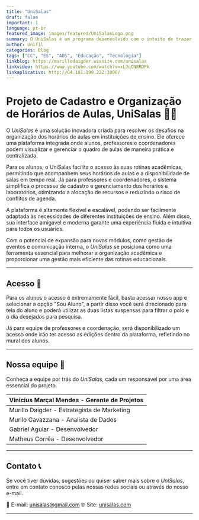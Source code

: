 ```yaml
---
title: "UniSalas"
draft: false
important: 1
language: pt-br
featured_image: images/featured/UniSalasLogo.png
summary: O UniSalas é um programa desenvolvido com o intuito de trazer facilidade na vida acadêmica, disponibilizando uma plataforma para que professores, alunos e coordenadores tenham acesso ao quadro de aulas e no caso dos coordenadores e professores manipulem as informações, fazendo cadastros de laboratórios e de horários de aula.
author: Unifil
categories: Blog
tags: ["CC", "ES", "ADS", "Educação", "Tecnologia"] 
linkblog: https://murillodaigder.wixsite.com/unisalas
linkvideo: https://www.youtube.com/watch?v=xLJqCN8RDPk
linkaplicativo: http://64.181.190.222:3000/
---
```


# Projeto de Cadastro e Organização de Horários de Aulas, UniSalas 💼📅

O *UniSalas* é uma solução inovadora criada para resolver os desafios na organização dos horários de aulas em instituições de ensino. Ele oferece uma plataforma integrada onde alunos, professores e coordenadores podem visualizar e gerenciar o quadro de aulas de maneira prática e centralizada.

Para os alunos, o UniSalas facilita o acesso às suas rotinas acadêmicas, permitindo que acompanhem seus horários de aulas e a disponibilidade de salas em tempo real. Já para professores e coordenadores, o sistema simplifica o processo de cadastro e gerenciamento dos horários e laboratórios, otimizando a alocação de recursos e reduzindo o risco de conflitos de agenda.

A plataforma é altamente flexível e escalável, podendo ser facilmente adaptada às necessidades de diferentes instituições de ensino. Além disso, sua interface amigável e moderna garante uma experiência fluida e intuitiva para todos os usuários.

Com o potencial de expansão para novos módulos, como gestão de eventos e comunicação interna, o *UniSalas* se posiciona como uma ferramenta essencial para melhorar a organização acadêmica e proporcionar uma gestão mais eficiente das rotinas educacionais.

---
## Acesso  🔑

Para os alunos o acesso é extremamente fácil, basta acessar nosso app e selecionar a opção "Sou Aluno", a partir disso você será direcionado para tela do aluno e poderá utilizar as duas listas suspensas para filtrar o polo e o dia 
desejados para pesquisa.

Já para equipe de professores e coordenação, será disponibilizado um acesso onde irão ter acesso as edições dentro da plataforma, refletindo no mural dos alunos.

---

## Nossa equipe  👥

Conheça a equipe por trás do *UniSalas*, cada um responsável por uma área essencial do projeto.


|  Vinicius Marçal Mendes - Gerente de Projetos     |
|  ------------------------------------------------|
| Murillo Daigder - Estrategista de Marketing      |
| Murilo Cavazzana - Analista de Dados             |
| Gabriel Aguiar - Desenvolvedor                   |
| Matheus Corrêa - Desenvolvedor                   |


---
## Contato 📞

Se você tiver dúvidas, sugestões ou quiser saber mais sobre o *UniSalas*, entre em contato conosco pelas nossas redes sociais ou através do nosso e-mail.

📧 E-mail: unisalas@gmail.com 
🌐 Site: [unisalas.com](https://murillodaigder.wixsite.com/unisalas)  

---
